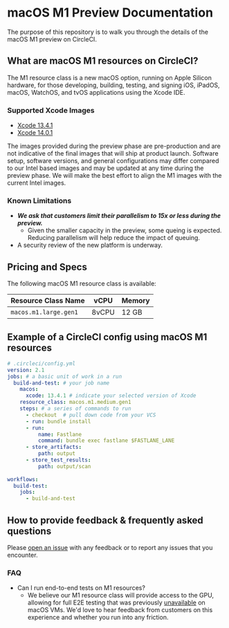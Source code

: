 # macOS M1 Preview Documentation

The purpose of this repository is to walk you through the details of the macOS M1 preview on CircleCI.

## What are macOS M1 resources on CircleCI?

The M1 resource class is a new macOS option, running on Apple Silicon hardware, for those developing, building, testing, and signing iOS, iPadOS, macOS, WatchOS, and tvOS applications using the Xcode IDE.

### Supported Xcode Images
* [Xcode 13.4.1](https://gist.github.com/BytesGuy/febf02b354dce391d7a14cb994b09d99#file-xcode13-txt)
* [Xcode 14.0.1](https://gist.github.com/BytesGuy/febf02b354dce391d7a14cb994b09d99#file-xcode14-txt)

The images provided during the preview phase are pre-production and are not indicative of the final images that will ship at product launch. Software setup, software versions, and general configurations may differ compared to our Intel based images and may be updated at any time during the preview phase. We will make the best effort to align the M1 images with the current Intel images.
### Known Limitations
* ***We ask that customers limit their parallelism to 15x or less during the preview.***
   * Given the smaller capacity in the preview, some queing is expected. Reducing parallelism will help reduce the impact of queuing. 
* A security review of the new platform is underway.

## Pricing and Specs
The following macOS M1 resource class is available:

|Resource Class Name|vCPU|Memory
|---|---|---|
|`macos.m1.large.gen1`|8vCPU|12 GB

## Example of a CircleCI config using macOS M1 resources
```yaml
# .circleci/config.yml
version: 2.1
jobs: # a basic unit of work in a run
  build-and-test: # your job name
    macos:
      xcode: 13.4.1 # indicate your selected version of Xcode
    resource_class: macos.m1.medium.gen1
    steps: # a series of commands to run
      - checkout  # pull down code from your VCS
      - run: bundle install
      - run:
          name: Fastlane
          command: bundle exec fastlane $FASTLANE_LANE
      - store_artifacts:
          path: output
      - store_test_results:
          path: output/scan
          
workflows:
  build-test:
    jobs:
      - build-and-test
```
## How to provide feedback & frequently asked questions
Please [open an issue](https://github.com/CircleCI-Public/macos-dedicated-host-preview-docs/issues) with any feedback or to report any issues that you encounter.
### FAQ
* Can I run end-to-end tests on M1 resources?
  * We believe our M1 resource class will provide access to the GPU, allowing for full E2E testing that was previously [unavailable](https://support.circleci.com/hc/en-us/articles/360052160592-Tests-Fail-With-Error-There-is-no-available-Metal-device-on-this-system-) on macOS VMs. We'd love to hear feedback from customers on this experience and whether you run into any friction.
